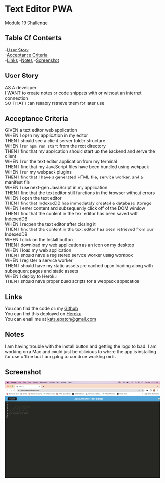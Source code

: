 # Text Editor PWA

 Module 19 Challenge

## Table Of Contents

 -[User Story](#user-story)</br>
 -[Acceptance Criteria](#acceptance-criteria)</br>
 -[Links](#links)
 -[Notes](#notes)
 -[Screenshot](#screenshot)

## User Story

AS A developer</br>
I WANT to create notes or code snippets with or without an internet connection</br>
SO THAT I can reliably retrieve them for later use

## Acceptance Criteria

GIVEN a text editor web application</br>
WHEN I open my application in my editor</br>
THEN I should see a client server folder structure</br>
WHEN I run `npm run start` from the root directory</br>
THEN I find that my application should start up the backend and serve the client</br>
WHEN I run the text editor application from my terminal</br>
THEN I find that my JavaScript files have been bundled using webpack</br>
WHEN I run my webpack plugins</br>
THEN I find that I have a generated HTML file, service worker, and a manifest file</br>
WHEN I use next-gen JavaScript in my application</br>
THEN I find that the text editor still functions in the browser without errors</br>
WHEN I open the text editor</br>
THEN I find that IndexedDB has immediately created a database storage</br>
WHEN I enter content and subsequently click off of the DOM window</br>
THEN I find that the content in the text editor has been saved with IndexedDB</br>
WHEN I reopen the text editor after closing it</br>
THEN I find that the content in the text editor has been retrieved from our IndexedDB</br>
WHEN I click on the Install button</br>
THEN I download my web application as an icon on my desktop</br>
WHEN I load my web application</br>
THEN I should have a registered service worker using workbox</br>
WHEN I register a service worker</br>
THEN I should have my static assets pre cached upon loading along with subsequent pages and static assets</br>
WHEN I deploy to Heroku</br>
THEN I should have proper build scripts for a webpack application

## Links

You can find the code on my [Github](https://github.com/katepatch/Text-Editor-PWA)</br>
You can find this deployed on [Heroku](https://jatebykate.herokuapp.com/)</br>
You can email me at kate.epatch@gmail.com

## Notes

I am having trouble with the install button and getting the logo to load.  I am working on a Mac and could just be oblivious to where the app is installing for use offline but I am going to continue working on it.

## Screenshot

![screenshot](/JATE.png)
